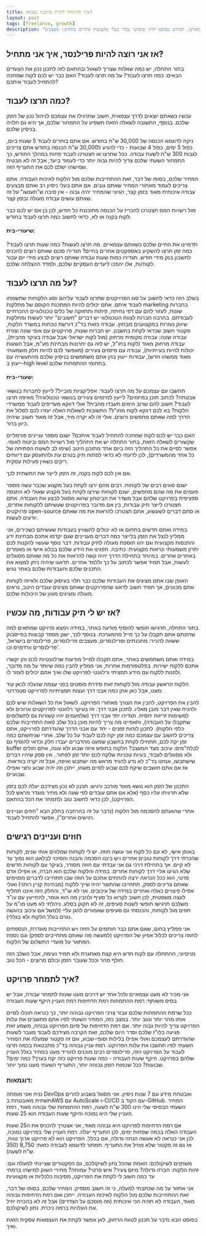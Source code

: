 ```yaml
---
title: איך להתחיל להיות מתכנת עצמאי?
layout: post
tags: [freelance, growth]
description: "הפוסט הבא נועד למתכנתים שרוצים לצאת לעצמאות ולהפוך להיות לפרילנסרים עצמאיים. המידע בפוסט יהיה שימושי עבור בעלי מקצועות אחרים בתחום: מעצבים, DevOps, מפתחים בפלטפורמות שונות כמו מובייל, מיינפריים, מומחי מסדי נתונים וכו'."
---
```

## אז אני רוצה להיות פרילנסר, איך אני מתחיל?
בתור התחלה, יש כמה שאלות שצריך לשאול ובהתאם לזה לתכנן נכון את הצעדים הבאים:
כמה תרצו לעבוד?
על מה תרצו לעבוד?
האם כבר יש לכם לקוח שמחכה להתחיל לעבוד איתכם?


## כמה תרצו לעבוד?
עכשיו כשאתם יוצאים לדרך עצמאית, חשוב שתרגילו את עצמכם לניהול נכון של הזמן שלכם. בנוסף, התשובה לשאלה הזאת תשפיע על התמחור שלכם, אך היא גם תלויה בניסיון שלכם.

ניקח לדוגמא הכנסה של 30,000 ש"ח בחודש.
אם אתם בוחרים לעבוד 5 שעות ביום, כפול 5 ימים, כפול 4 שבועות - כדי להגיע ל30,000 ש"ח הכנסה בחודש אתם צריכים לגבות 300 ש"ח לשעת עבודה.
ככל שתרצו או תצטרכו לעבוד פחות במהלך החודש, כך התמחור השעתי שלכם צריך להיות גבוה יותר כדי לעמוד ביעד, אבל זה לא מבטיח שמישהו ישלם לכם את התעריף הזה.

המחיר שלכם, בסופו של דבר, זאת ההתחייבות שלכם מול הלקוח לאיכות העבודה.
אתם צריכים לעמוד מאחורי המחיר שאתם גובים. אם אתם בעלי ניסיון רב ואתם מבצעים עבודה איכותית מאוד בזמן קצר, הגיוני שהמחיר יהיה גבוה - אין סיבה ש"תענשו" על זה שאתם עושים עבודה מעולה ובזמן קצר.

מול רשויות המס תצטרכו להכריז על הכנסה מתוכננת כל חודש, לכן בן אם יש לכם כבר לקוח בקנה או לא, כדאי לחשוב כמה תרצו לעבוד בחודש.

#### שיעורי-בית:
תדמיינו את החיים שלכם כשאתם עצמאיים. מה תרצו לעשות? כמה שעות תרצו לעבוד? כמה זמן תרצו להשקיע באספקטים אחרים בחיים?
תגדירו סכום שאתם רוצים להכניס לחשבון בנק מידי חודש. תגדירו כמות שעות עבודה שאתם רוצים לבצע מידי יום עבור לקוח/ות, אלו יהפכו ליעדים העסקיים שלכם, ולמדד ההצלחה שלכם.

## על מה תרצו לעבוד?
בשלב הזה כדאי לחשוב על סוג הפרויקטים שתרצו לעבוד עליהם וסוג הלקוחות שתשמחו לעבוד איתם. אתם יכולים להיות המתכנת הקוסם של מחלקות marketing בחברות שונות, לעזור להם עם דפי נחיתה, פיתוח ותחזוקה של כלים טכנולוגיים ההכרחיים לעבודתם. בהרבה חברות לצוות הטכנולוגי יש דברים "חשובים" יותר לעשות ומחלקות שיווק נעזרות במקצוענים מבחוץ. עבודה כזאת בד"כ דורשת נוכחות במשרד הלקוח, פקטור חשוב שכדאי לקחת בחשבון.
יש חברות שונות, פרויקטים עם אופי שונה וצורת עבודה שונה: עבודה מקומית מרחוק (מול לקוח ישראלי אבל עבודה בעיקר מהבית), עבודה מרחוק מאוד (לקוח בחו"ל, יש לזה גם יתרונות מבחינת מע"מ, אבל השעות יכולות להיות בעייתיות), עבודה עם מיזמים צעירים (מאפשר לכם להיות חלק משמעותי מאוד ממשהו חדש), עבודות ייעוץ בהן אתם משתמשים בניסיון שלכם מהתעשייה עם ייעוץ ב-high level בתחומי ההתמחות שלכם.

#### שעורי-בית:
תחשבו עם עצמכם על מה תרצו לעבוד: אפליקציות מובייל? לייעץ לחברות בנושאי אבטחה? לכתוב תוכן במיזמים? לייעץ למיזמים צעירים בנושאי טכנולוגיה?
מאיפה תרצו לעבוד? חשוב להם שרוב הימים תעבדו מהבית? אולי דווקא מעדיפים לעבוד ממשרדי הלקוח? בא לכם דווקא לקוח מחו"ל?
התשובות לשאלות האלה יעזרו לכם לסלול את הדרך למה שאתם מחפשים ורוצים. אולי זה לא יקרה מיד, אבל זה מאוד חשוב שיהיה כיוון ברור.

האם כבר יש לכם לקוח שמחכה להתחיל לעבוד איתכם?
ישנם מספר עניינים פורמליים שקשורים לשאלה הזאת, בתור התחלה יש את התהליך מול רשויות המס וביטוח לאומי. אפשר לסיים את כל התהליך הזה ביום אחד מתוכנן היטב (שימו לב לשעות הפתיחה של כל אחד מהמשרדים), לכן לדעתי לא כדאי לפתוח תיק בטרם עת ולהתעסק עם דיווחים ריקים כשאין פעילות עסקית.

אם אין לכם לקוח בקנה, זה הזמן לייצר את התשתית לכך.

ישנם סוגים רבים של לקוחות. רבים מהם ירצו לקחת בעל מקצוע שכבר עשה מספר פעמים את מה שהם מחפשים, ישנם לקוחות שירצו לקחת בעל מקצוע שאולי לא התנסה ספציפית בפרויקט שלהם אבל משדר את הביטחון שהוא מסוגל לבצע את העבודה.
אתם תצטרכו לייצר תיק עבודות, בין אם מדובר בפרויקטים שעשיתם ללקוחות אחרים, פרויקטים open-source או סתם דברים לשעשוע, אתם תצטרכו להראות את מה שאתם יודעים לעשות.

במידה ואתם חדשים בתחום או לא יכולים להשוויץ בעבודות שעשיתם כשכירים, אני ממליץ לנצל את הזמן בלייצר כמה דברים מעניינים שגם יקדמו אתכם מבחינת ידע והתנסות מקצועית וגם יהוו תוספת מעולה לתיק עבודות.
דבר נוסף שעשוי להקנות לכם יתרון משמעותי ונראות מקצועית: כתיבה. תפגינו את הידע שלכם בבלוג אישי או מאמרים באתרים אחרים. במיוחד בתחילת הדרך יהיה קשה להראות את כל מה שאתם מסוגלים לעשות, אבל תמיד אפשר לכתוב על כך וללמד אחרים. תדאגו שיהיה ניתן למצוא את התכנים שלכם והעבודות שלכם באתר נגיש.

האופן שבו אתם מציגים את העבודות שלכם כבר תלוי בעיסוק שלכם ולאיזה לקוחות אתם מכוונים, אך תמיד חשוב לדאוג שהפרויקטים שאתם מציגים עובדים היטב, נראים מעולה ומציגים מגוון של היכולות שלכם.

## אז יש לי תיק עבודות, מה עכשיו?
בתור התחלה, תרגישו חופשי להוסיף מודעה באתר, במידה וימצא פרויקט שמתאים למה שהזנתם אתם תקבלו על כך מייל מהמערכת.
בנוסף לכך, ישנן מספר קבוצות בפייסבוק ששווה להכיר:
מתכנתים ופרילנסרים, מעצבים פרילנסרים, פרילנסרים בישראל, פרילנסרים וורדפרס וכו'.

במידה ואתם משתמשים באתר, אתם תקבלו למייל מודעות שרלוונטיות לכם והן יקשרו אתכם ללקוח ישירות.
בפלטפורמות אחרות, אני ממליץ להבין כמה שיותר על מה מדובר, ולפנות ללקוח עם מידע תמציתי ורלוונטי לפרויקט שלו ואיך אתם יכולים לעזור לו.

הלקוח הראשון
עבודה מול לקוחות זאת סידרת פוסטים בפני עצמה שנעלה לכאן עוד מעט, אבל כאן אתן כמה אבני דרך ועצות תמציתיות לפרוייקט סטנדרטי:

להבין את הפרויקט, להבין את הצורך מאחורי הפרויקט. לשאול את כל השאלות שיש לכם ולהניח שאין דבר מובן מאליו.
לתכנן אבני דרך. זה בעיקר רלוונטי לפרויקטים ארוכים ולא למשימות זריזות יחסית. תגדירו יחד אבני דרך (שלפעמים יהיו קשורות גם לתשלומים שתקבלו על העבודה), ותאפיינו מה צריך להיות מוכן בכל שלב (זאת התחייבות שלכם כלפי הלקוח).
לתכנן לוחות זמנים - יחד עם אבני הדרך שהגדרתם לפרוייקט, אתם צריכים לחשוב עם עצמכם כמה זמן יקח לכם לעבוד על כל שלב. אחרי שניחשתם כמה זמן יקח לכם, תתחילו לקחת בחשבון שמעט מהדברים יעבדו חלק וכדאי להוסיף גם buffer לבלת"מים: עיכוב מצד המעצב? הלקוח בחופש איזה שבוע ולא עונה, אתם חולים ולא מסוגלים לעבוד, בעיות טכניות שלקח לכם יותר זמן לפתור..
אין ספק שיהיו דברים שישתבשו, אנחנו בד"כ לא נדע להגיד מראש מה ישתבש ואיפה, אבל זה יקרה בוודאות. אז אם אתם חושבים שיקח לכם שבוע לסיים משהו, ייתכן וזה יהיה שבוע וחצי ואפילו שבועיים.

התכנון של הזמן הוא נושא מאוד מורכב ורגיש. תכנון לא נכון מצידכם יעלה לכם בזמן שלא תרוויחו עליו כסף (אלא אם אתם עובדים לפי שעה ולא מחיר מוגדר מראש לכל הפרויקט), לכן כדאי לחשוב טוב ולתמחר את הכל בהתאם.


אחרי שהגעתם להסכמה מול הלקוח (נדבר על זה בהרחבה בחלק הבא "חוזים ועניינים רגישים אחרים"), אפשר להתחיל לעבוד.

## חוזים ועניינים רגישים
באופן אישי, לא עם כל לקוח אני עושה חוזה. יש לי לקוחות שמלווים אותי שנים, לקוחות שהכרתי דרך לקוחות טובים אחרים ויש ביננו הסכמה והבנה והסיכוי לבלאגן הוא נמוך עד לא קיים. אך בתחילת דרכי גם אני עבדתי עם חוזה מסודר, בעיקר עם לקוחות חדשים שלא הגיעו אליי דרך לקוחות אחרים.
במידה והלקוח שלכם הוא חברה, או אפילו אדם פרטי, הוא ככל הנראה ירצה להחתים אתכם על חוזה שבו תתחייבו לדברים מסוימים שאתם צריכים לספק, תתחייבו שהתוצר יהיה שייך ללקוח (מבחינת קניין רוחני) ואולי אפילו פיצויים כאלה ואחרים במידה של עיכובים.
אני לא עו"ד, והחלק הזה איננו תחליף לעצה משפטית, לכן חשוב לקרוא כל סעיף ולהבין מה הוא אומר, להתייעץ עם עו"ד משלכם תרגישו חופשי לשנות סעיפים, זה לא חקוק בסלע. ניהלתי לא מעט מו"מ על חוזים מול לקוחות, והכנסתי גם סעיפים שאמורים להגן עליי (למשל אם עיכוב בהגשה נגרם בגלל הלקוח ולא בגללי).

אני ממליץ בחום, שאם אתם כבר חותמים על חוזה ויש התחייבות מוגדרת, הנספחים לחוזה צריכים לכלול אפיון של הפרויקט (למעשה מה שאתם מתחייבים לספק) וגם נספח המתאר על מועדי התשלום של הלקוח.

מניסיוני, ההתחלה עם לקוח חדש היא קצת מאתגרת ולא תמיד נעימה, אבל השלב הזה חולף מהר וככל שעובר הזמן וכולם מרוצים - הכל טוב.

## איך לתמחר פרויקט?
אני מכיר לא מעט עצמאיים ולכל אחד יש דרכים מעט שונות לתמחר עבודה, אבל יש בסיס משותף:
רמת ההתמחות
רמת הדחיפות
רמת העניין
היקף שעות העבודה

ככל שרמת ההתמחות שלכם עבור צרכי הפרויקט גבוהה יותר, כך כנראה תוכלו לסיים אותו מהר יותר וטוב יותר. במצב כזה, המחיר השעתי לפיו אתם מחשבים את עלות הפרויקט צריך להיות גבוה יותר.
אם רמת הדחיפות של סיום הפרויקט גבוהה, משמע זאת פגיעה בלו"ז שלכם וסדר היום שלכם, זאת הקרבה מצידכם לעבוד מעבר לשעות שהגדרתם לעצמכם ואולי אפילו בלילות וסופי-שבוע, וגם זה פקטור שמעלה את המחיר השעתי לפיו תחשבו את עלות הפרויקט.
רמת עניין גבוהה בד"כ מתבטאת בכמה תרצו לעבוד על הפרויקט הזה, פרילנסרים רבים מוכנים להוריד מעט במחיר בגלל העניין שלהם בפרויקט.
היקף שעות העבודה - כמה שעות פרויקט כזה יקח בערך? כמה ימים? שבועות? ככל שכמות הזמן גבוהה יותר, התעריף השעתי מעט נמוך יותר.

### דוגמאות:
נניח ואני מומחה DevOps ואבטחת מידע עם 7 שנות ניסיון. אני מסוגל בשבוע להרים תשתית מאובטחת בAWS עם AutoScale ו-CI/CD עם הקוד ב-GitHub.
המחיר השעתי הבסיסי שלי הינו 300 ש"ח לשעה, רמת ההתמחות שלי גבוהה מאוד, רמת העניין שלי היא נמוכה והיקף שעות העבודה הוא 25 שעות.

אם רמת הדחיפות לפרויקט היא גבוהה מאוד, אני אצטרך להכניס את ה25 שעות העבודה האלה בכמה שפחות ימים, לכן התעריף יעלה.
רמת העניין שלי בפרויקט נמוכה, לכן אני כנראה לא אעשה הנחה גדולה, אם בכלל.
הפרויקט הוא לא פרויקט ארוך טווח, אז גם זה פקטור שלא מוזיל את התעריף.
תמחור לדוגמא לעבודה כזאת: 8,750 (350 ש"ח לשעה).

משתנים לשיקולכם:
האמת שהכל נתון לשיקולכם, גם הפקטורים שציינתי למעלה וגם:
זהות הלקוח: חברה גדולה? מיזם צעיר? איש פרטי? עמותה?
מחירי השוק למישהו ברמתי
עד כמה חשוב לי לקחת את הפרויקט, מסיבות כלכליות או מקצועיות

אני אחזור על מה שכתבתי למעלה, כי זה חשוב מספיק: המחיר שלכם, בסופו של דבר, זאת ההתחייבות שלכם מול הלקוח לאיכות העבודה.
ייתכן ואם רמת הדחיפות גבוהה מאוד, העבודה לא תהיה הכי איכותית (וזה מוסכם על הצדדים) אבל זה לא בהכרח יוזיל את העלויות ברמה ניכרת. נתון לשיקולכם.

בפוסט הבא נדבר על תכנון לטווח הרחוק, לאן אפשר לקחת את העצמאות עסקית הזאת ואיך.